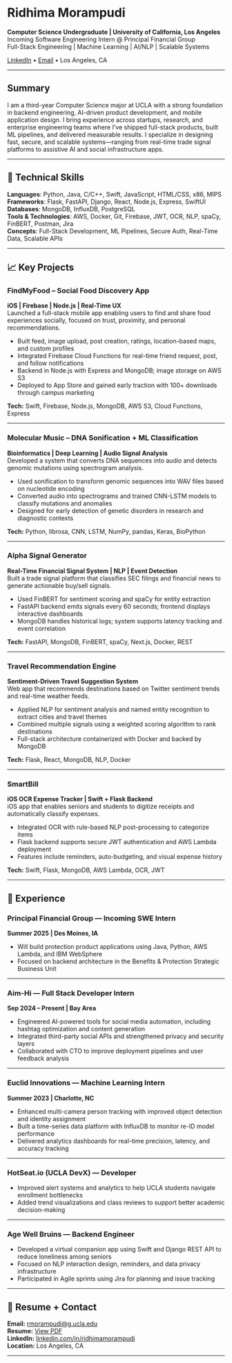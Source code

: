 # Ridhima Morampudi

**Computer Science Undergraduate | University of California, Los Angeles**  
Incoming Software Engineering Intern @ Principal Financial Group  
Full-Stack Engineering | Machine Learning | AI/NLP | Scalable Systems

[LinkedIn](https://www.linkedin.com/in/ridhimamorampudi/) • [Email](mailto:rmorampudi@g.ucla.edu) • Los Angeles, CA

---

## Summary

I am a third-year Computer Science major at UCLA with a strong foundation in backend engineering, AI-driven product development, and mobile application design. I bring experience across startups, research, and enterprise engineering teams where I’ve shipped full-stack products, built ML pipelines, and delivered measurable results. I specialize in designing fast, secure, and scalable systems—ranging from real-time trade signal platforms to assistive AI and social infrastructure apps.

---

## 🔧 Technical Skills

**Languages**: Python, Java, C/C++, Swift, JavaScript, HTML/CSS, x86, MIPS  
**Frameworks**: Flask, FastAPI, Django, React, Node.js, Express, SwiftUI  
**Databases**: MongoDB, InfluxDB, PostgreSQL  
**Tools & Technologies**: AWS, Docker, Git, Firebase, JWT, OCR, NLP, spaCy, FinBERT, Postman, Jira  
**Concepts**: Full-Stack Development, ML Pipelines, Secure Auth, Real-Time Data, Scalable APIs

---

## 📈 Key Projects

### FindMyFood – Social Food Discovery App  
**iOS | Firebase | Node.js | Real-Time UX**  
Launched a full-stack mobile app enabling users to find and share food experiences socially, focused on trust, proximity, and personal recommendations.  
- Built feed, image upload, post creation, ratings, location-based maps, and custom profiles  
- Integrated Firebase Cloud Functions for real-time friend request, post, and follow notifications  
- Backend in Node.js with Express and MongoDB; image storage on AWS S3  
- Deployed to App Store and gained early traction with 100+ downloads through campus marketing  

**Tech:** Swift, Firebase, Node.js, MongoDB, AWS S3, Cloud Functions, Express

---

### Molecular Music – DNA Sonification + ML Classification  
**Bioinformatics | Deep Learning | Audio Signal Analysis**  
Developed a system that converts DNA sequences into audio and detects genomic mutations using spectrogram analysis.  
- Used sonification to transform genomic sequences into WAV files based on nucleotide encoding  
- Converted audio into spectrograms and trained CNN-LSTM models to classify mutations and anomalies  
- Designed for early detection of genetic disorders in research and diagnostic contexts

**Tech:** Python, librosa, CNN, LSTM, NumPy, pandas, Keras, BioPython

---

### Alpha Signal Generator  
**Real-Time Financial Signal System | NLP | Event Detection**  
Built a trade signal platform that classifies SEC filings and financial news to generate actionable buy/sell signals.  
- Used FinBERT for sentiment scoring and spaCy for entity extraction  
- FastAPI backend emits signals every 60 seconds; frontend displays interactive dashboards  
- MongoDB handles historical logs; system supports latency tracking and event correlation  

**Tech:** FastAPI, MongoDB, FinBERT, spaCy, Next.js, Docker, REST

---

### Travel Recommendation Engine  
**Sentiment-Driven Travel Suggestion System**  
Web app that recommends destinations based on Twitter sentiment trends and real-time weather feeds.  
- Applied NLP for sentiment analysis and named entity recognition to extract cities and travel themes  
- Combined multiple signals using a weighted scoring algorithm to rank destinations  
- Full-stack architecture containerized with Docker and backed by MongoDB  

**Tech:** Flask, React, MongoDB, NLP, Docker

---

### SmartBill  
**iOS OCR Expense Tracker | Swift + Flask Backend**  
iOS app that enables seniors and students to digitize receipts and automatically classify expenses.  
- Integrated OCR with rule-based NLP post-processing to categorize items  
- Flask backend supports secure JWT authentication and AWS Lambda deployment  
- Features include reminders, auto-budgeting, and visual expense history  

**Tech:** Swift, Flask, MongoDB, AWS Lambda, OCR, JWT

---

## 💼 Experience

### Principal Financial Group — Incoming SWE Intern  
**Summer 2025 | Des Moines, IA**  
- Will build protection product applications using Java, Python, AWS Lambda, and IBM WebSphere  
- Focused on backend architecture in the Benefits & Protection Strategic Business Unit

---

### Aim-Hi — Full Stack Developer Intern  
**Sep 2024 – Present | Bay Area**  
- Engineered AI-powered tools for social media automation, including hashtag optimization and content generation  
- Integrated third-party social APIs and strengthened privacy and security layers  
- Collaborated with CTO to improve deployment pipelines and user feedback analysis

---

### Euclid Innovations — Machine Learning Intern  
**Summer 2023 | Charlotte, NC**  
- Enhanced multi-camera person tracking with improved object detection and identity assignment  
- Built a time-series data platform with InfluxDB to monitor re-ID model performance  
- Delivered analytics dashboards for real-time precision, latency, and accuracy tracking

---

### HotSeat.io (UCLA DevX) — Developer  
- Improved alert systems and analytics to help UCLA students navigate enrollment bottlenecks  
- Added trend visualizations and class reviews to support better academic decision-making

---

### Age Well Bruins — Backend Engineer  
- Developed a virtual companion app using Swift and Django REST API to reduce loneliness among seniors  
- Focused on NLP interaction design, reminders, and data privacy infrastructure  
- Participated in Agile sprints using Jira for planning and issue tracking

---

## 📄 Resume + Contact

**Email:** rmorampudi@g.ucla.edu  
**Resume:** [View PDF](./Ridhima%20Morampudi%20Resume%20.pdf)  
**LinkedIn:** [linkedin.com/in/ridhimamorampudi](https://www.linkedin.com/in/ridhimamorampudi/)  
**Location:** Los Angeles, CA

---
